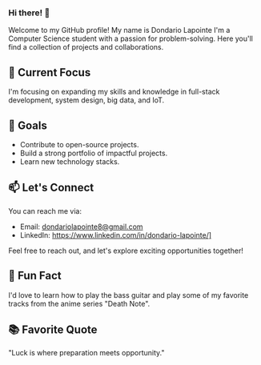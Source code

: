 <!-- Add your awesome banner or logo here -->

### Hi there! 👋

Welcome to my GitHub profile! My name is Dondario Lapointe I'm a Computer Science student with a passion for problem-solving. Here you'll find a collection of projects and collaborations. 

## 🌱 Current Focus

I'm focusing on expanding my skills and knowledge in full-stack development, system design, big data, and IoT.

## 🚀 Goals

- Contribute to open-source projects.
- Build a strong portfolio of impactful projects.
- Learn new technology stacks.

## 📫 Let's Connect

 You can reach me via:
 
- Email: dondariolapointe8@gmail.com
- LinkedIn: https://www.linkedin.com/in/dondario-lapointe/]

Feel free to reach out, and let's explore exciting opportunities together!

## 💬 Fun Fact

I'd love to learn how to play the bass guitar and play some of my favorite tracks from the anime series "Death Note".

## 📚 Favorite Quote

"Luck is where preparation meets opportunity."

<!-- Add any other sections or customizations you'd like -->

